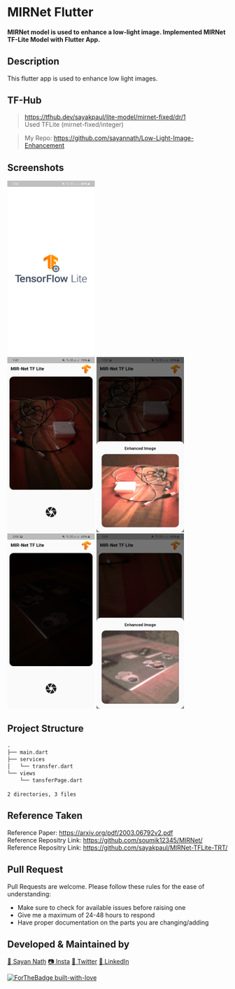 # MIRNet Flutter

#### MIRNet model is used to enhance a low-light image. Implemented MIRNet TF-Lite Model with Flutter App.

## Description

This flutter app is used to enhance low light images.

## TF-Hub
>https://tfhub.dev/sayakpaul/lite-model/mirnet-fixed/dr/1<br>
>Used TFLite (mirnet-fixed/integer)

> My Repo: https://github.com/sayannath/Low-Light-Image-Enhancement

## Screenshots
<p>
    <img height=400 width=200 src="screenshots/splash-screen.jpg"><br>
    <img height=400 width=200 src="screenshots/one.jpg">
    <img height=400 width=200 src="screenshots/two.jpg">
    <img height=400 width=200 src="screenshots/three.jpg">
    <img height=400 width=200 src="screenshots/four.jpg">
</p>

## Project Structure
```
.
├── main.dart
├── services
│   └── transfer.dart
└── views
    └── tansferPage.dart

2 directories, 3 files
```
## Reference Taken
Reference Paper: https://arxiv.org/pdf/2003.06792v2.pdf<br>
Reference Repositry Link: https://github.com/soumik12345/MIRNet/<br>
Reference Repositry Link: https://github.com/sayakpaul/MIRNet-TFLite-TRT/

## Pull Request

Pull Requests are welcome. Please follow these rules for the ease of understanding:
* Make sure to check for available issues before raising one
* Give me a maximum of 24-48 hours to respond
* Have proper documentation on the parts you are changing/adding

## Developed & Maintained by

[👨 Sayan Nath](https://sayan-nath.web.app/)
[📷 Insta](https://www.instagram.com/sayannath235/)
[🐤 Twitter](https://twitter.com/SayanNa20204009)
[🧳 LinkedIn](https://www.linkedin.com/in/sayan-nath-15a989182/)

[![ForTheBadge built-with-love](http://ForTheBadge.com/images/badges/built-with-love.svg)](https://github.com/sayannath)
